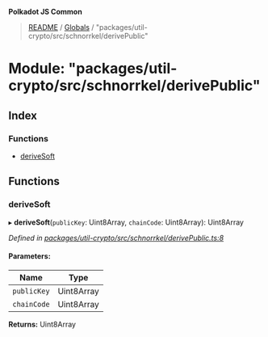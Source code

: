 **Polkadot JS Common**

> [README](../README.md) / [Globals](../globals.md) / "packages/util-crypto/src/schnorrkel/derivePublic"

# Module: "packages/util-crypto/src/schnorrkel/derivePublic"

## Index

### Functions

* [deriveSoft](_packages_util_crypto_src_schnorrkel_derivepublic_.md#derivesoft)

## Functions

### deriveSoft

▸ **deriveSoft**(`publicKey`: Uint8Array, `chainCode`: Uint8Array): Uint8Array

*Defined in [packages/util-crypto/src/schnorrkel/derivePublic.ts:8](https://github.com/polkadot-js/common/blob/13ae8665/packages/util-crypto/src/schnorrkel/derivePublic.ts#L8)*

#### Parameters:

Name | Type |
------ | ------ |
`publicKey` | Uint8Array |
`chainCode` | Uint8Array |

**Returns:** Uint8Array
